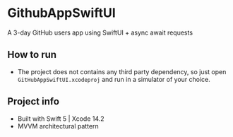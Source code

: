 # GithubAppSwiftUI
A 3-day GitHub users app using SwiftUI + async await requests

## How to run

- The project does not contains any third party dependency, so just open `GitHubAppSwiftUI.xcodeproj` and run in a simulator of your choice.

## Project info

- Built with Swift 5 | Xcode 14.2
- MVVM architectural pattern
